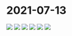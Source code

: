 # 2021-07-13

<image-container>
  <img preview="0" src="https://www.wangleant.com/turtle-images-thumbnail/IMG_20210713_215555.jpg"/>
</image-container>
<image-container>
  <img preview="0" src="https://www.wangleant.com/turtle-images-thumbnail/IMG_20210713_215605_1.jpg"/>
</image-container>
<image-container>
  <img preview="0" src="https://www.wangleant.com/turtle-images-thumbnail/IMG_20210713_215614_1.jpg"/>
</image-container>
<image-container>
  <img preview="0" src="https://www.wangleant.com/turtle-images-thumbnail/IMG_20210713_215644_1.jpg"/>
</image-container>
<image-container>
  <img preview="0" src="https://www.wangleant.com/turtle-images-thumbnail/IMG_20210713_215700.jpg"/>
</image-container>
<image-container>
  <img preview="0" src="https://www.wangleant.com/turtle-images-thumbnail/IMG_20210713_220842.jpg"/>
</image-container>